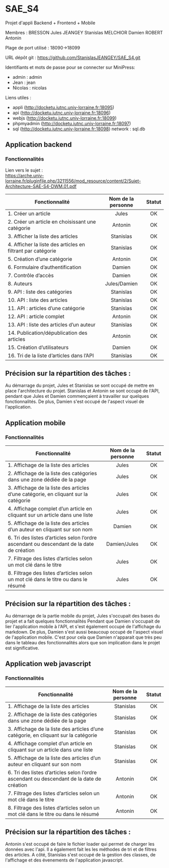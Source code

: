 # SAE_S4

Projet d'appli Backend + Frontend + Mobile

Membres :
BRESSON Jules
JEANGEY Stanislas
MELCHIOR Damien
ROBERT Antonin

Plage de port utilisé : 18090->18099

URL dépôt git : https://github.com/StanislasJEANGEY/SAE_S4.git

Identifiants et mots de passe pour se connecter sur MiniPress:

-   admin : admin
-   Jean : jean
-   Nicolas : nicolas

Liens utiles :

-   appli (http://docketu.iutnc.univ-lorraine.fr:18095)
-   api (http://docketu.iutnc.univ-lorraine.fr:18096)
-   webjs (http://docketu.iutnc.univ-lorraine.fr:18099)
-   phpmyadmin (http://docketu.iutnc.univ-lorraine.fr:18097)
-   sql (http://docketu.iutnc.univ-lorraine.fr:18098) network : sql.db

## Application backend

### Fonctionnalités

Lien vers le sujet :  
https://arche.univ-lorraine.fr/pluginfile.php/3211556/mod_resource/content/2/Sujet-Architecture-SAE-S4-DWM.01.pdf

| Fonctionnalité                                              | Nom de la personne | Statut |
| ----------------------------------------------------------- | :----------------: | :----: |
| 1. Créer un article                                         |       Jules        |   OK   |
| 2. Créer un article en choisissant une catégorie            |      Antonin       |   OK   |
| 3. Afficher la liste des articles                           |     Stanislas      |   OK   |
| 4. Afficher la liste des articles en filtrant par catégorie |     Stanislas      |   OK   |
| 5. Création d’une catégorie                                 |      Antonin       |   OK   |
| 6. Formulaire d’authentification                            |       Damien       |   OK   |
| 7. Contrôle d’accès                                         |       Damien       |   OK   |
| 8. Auteurs                                                  |    Jules/Damien    |   OK   |
| 9. API : liste des catégories                               |     Stanislas      |   OK   |
| 10. API : liste des articles                                |     Stanislas      |   OK   |
| 11. API : articles d’une catégorie                          |     Stanislas      |   OK   |
| 12. API : article complet                                   |      Antonin       |   OK   |
| 13. API : liste des articles d’un auteur                    |     Stanislas      |   OK   |
| 14. Publication/dépublication des articles                  |      Antonin       |   OK   |
| 15. Création d’utilisateurs                                 |       Damien       |   OK   |
| 16. Tri de la liste d’articles dans l’API                   |     Stanislas      |   OK   |

## Précision sur la répartition des tâches :

Au démarrage du projet, Jules et Stanislas se sont occupé de mettre en place l'architecture du projet.
Stanislas et Antonin se sont occupé de l'API, pendant que Jules et Damien commençaient à travailler sur quelques fonctionnalités.
De plus, Damien s'est occupé de l'aspect visuel de l'application.

## Application mobile

### Fonctionnalités

| Fonctionnalité                                                                            | Nom de la personne | Statut |
| ----------------------------------------------------------------------------------------- | :----------------: | :----: |
| 1. Affichage de la liste des articles                                                     |       Jules        |   OK   |
| 2. Affichage de la liste des catégories dans une zone dédiée de la page                   |       Jules        |   OK   |
| 3. Affichage de la liste des articles d’une catégorie, en cliquant sur la catégorie       |       Jules        |   OK   |
| 4. Affichage complet d’un article en cliquant sur un article dans une liste               |       Jules        |   OK   |
| 5. Affichage de la liste des articles d’un auteur en cliquant sur son nom                 |       Damien       |   OK   |
| 6. Tri des listes d’articles selon l’ordre ascendant ou descendant de la date de création |    Damien/Jules    |   OK   |
| 7. Filtrage des listes d’articles selon un mot clé dans le titre                          |       Jules        |   OK   |
| 8. Filtrage des listes d’articles selon un mot clé dans le titre ou dans le résumé        |       Jules        |   OK   |

## Précision sur la répartition des tâches :

Au démarrage de la partie mobile du projet, Jules s'occupait des bases du projet et a fait quelques fonctionnalités
Pendant que Damien s'occupait de lier l'application mobile à l'API, et s'est également occupé de l'affichage du markdown.
De plus, Damien s'est aussi beaucoup occupé de l'aspect visuel de l'application mobile.
C'est pour cela que Damien n'apparait que très peu dans le tableau des fonctionnalités alors que son implication dans le projet est significative.

## Application web javascript

### Fonctionnalités

| Fonctionnalité                                                                            | Nom de la personne | Statut |
| ----------------------------------------------------------------------------------------- | :----------------: | :----: |
| 1. Affichage de la liste des articles                                                     |     Stanislas      |   OK   |
| 2. Affichage de la liste des catégories dans une zone dédiée de la page                   |     Stanislas      |   OK   |
| 3. Affichage de la liste des articles d’une catégorie, en cliquant sur la catégorie       |     Stanislas      |   OK   |
| 4. Affichage complet d’un article en cliquant sur un article dans une liste               |     Stanislas      |   OK   |
| 5. Affichage de la liste des articles d’un auteur en cliquant sur son nom                 |     Stanislas      |   OK   |
| 6. Tri des listes d’articles selon l’ordre ascendant ou descendant de la date de création |      Antonin       |   OK   |
| 7. Filtrage des listes d’articles selon un mot clé dans le titre                          |      Antonin       |   OK   |
| 8. Filtrage des listes d’articles selon un mot clé dans le titre ou dans le résumé        |      Antonin       |   OK   |

## Précision sur la répartition des tâches :

Antonin s'est occupé de faire le fichier loader qui permet de charger les données avec l'api. Il a également fait les
les méthodes de tri et de filtres des articles. A côté, Stanislas s'est occupé de la gestion des classes, de l'affichage
et des évenements de l'application javascript.

